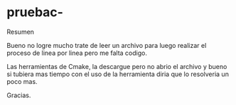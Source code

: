 # pruebac-

Resumen

Bueno no logre mucho trate de leer un archivo para luego realizar el proceso de linea por linea pero me falta codigo.

Las herramientas de Cmake, la descargue pero no abrio el archivo y bueno si tubiera mas tiempo con el uso de la herramienta diria que lo resolveria un poco mas.


Gracias.
